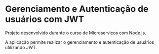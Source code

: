 # Gerenciamento e Autenticação de usuários com JWT

Projeto desenvolvido durante o curso de Microserviços com Node.js.

A aplicação permite realizar o gerenciamento e autenticação de usuários utilizando JWT.
